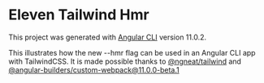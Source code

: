 # Eleven Tailwind Hmr

This project was generated with [Angular CLI](https://github.com/angular/angular-cli) version 11.0.2.

This illustrates how the new --hmr flag can be used in an Angular CLI app with TailwindCSS. It is made possible thanks to [@ngneat/tailwind](https://github.com/ngneat/tailwind) and [@angular-builders/custom-webpack@11.0.0-beta.1](https://github.com/just-jeb/angular-builders/tree/master/packages/custom-webpack)
